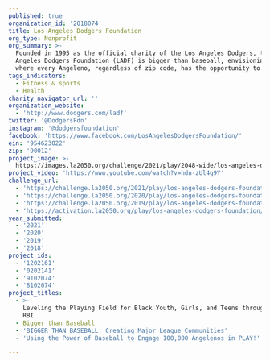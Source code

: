 ```yaml
---
published: true
organization_id: '2018074'
title: Los Angeles Dodgers Foundation
org_type: Nonprofit
org_summary: >-
  Founded in 1995 as the official charity of the Los Angeles Dodgers, the Los
  Angeles Dodgers Foundation (LADF) is bigger than baseball, envisioning a city
  where every Angeleno, regardless of zip code, has the opportunity to thrive.
tags_indicators:
  - Fitness & sports
  - Health
charity_navigator_url: ''
organization_website:
  - 'http://www.dodgers.com/ladf'
twitter: '@DodgersFdn'
instagram: '@dodgersfoundation'
facebook: 'https://www.facebook.com/LosAngelesDodgersFoundation/'
ein: '954623022'
zip: '90012'
project_image: >-
  https://images.la2050.org/challenge/2021/play/2048-wide/los-angeles-dodgers-foundation.jpg
project_video: 'https://www.youtube.com/watch?v=hdn-zUl4g9Y'
challenge_url:
  - 'https://challenge.la2050.org/2021/play/los-angeles-dodgers-foundation/'
  - 'https://challenge.la2050.org/2020/play/los-angeles-dodgers-foundation/'
  - 'https://challenge.la2050.org/2019/play/los-angeles-dodgers-foundation/'
  - 'https://activation.la2050.org/play/los-angeles-dodgers-foundation/'
year_submitted:
  - '2021'
  - '2020'
  - '2019'
  - '2018'
project_ids:
  - '1202161'
  - '0202141'
  - '9102074'
  - '8102074'
project_titles:
  - >-
    Leveling the Playing Field for Black Youth, Girls, and Teens through Dodgers
    RBI
  - Bigger than Baseball
  - 'BIGGER THAN BASEBALL: Creating Major League Communities'
  - 'Using the Power of Baseball to Engage 100,000 Angelenos in PLAY!'

---
```

